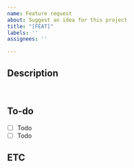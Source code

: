 ```yaml
---
name: Feature request
about: Suggest an idea for this project
title: "[FEAT]"
labels: ''
assignees: ''

---
```


## Description 

<br >

## To-do
- [ ] Todo
- [ ] Todo 

## ETC
